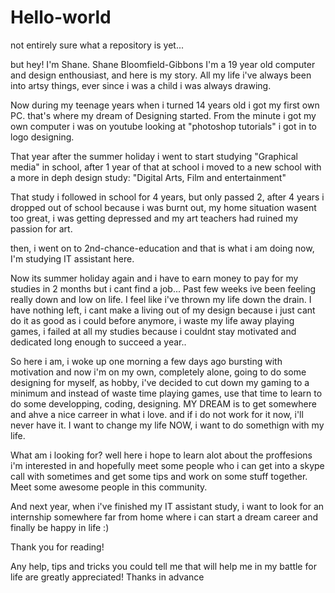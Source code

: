 # Hello-world
not entirely sure what a repository is yet...

but hey! 
I'm Shane.
Shane Bloomfield-Gibbons
I'm a 19 year old computer and design enthousiast, and here is my story.
All my life i've always been into artsy things, ever since i was a child i was always drawing.

Now during my teenage years when i turned 14 years old i got my first own PC. that's where my dream of Designing started.
From the minute i got my own computer i was on youtube looking at "photoshop tutorials" i got in to logo designing.

That year after the summer holiday i went to start studying "Graphical media" in school, after 1 year of that at school
i moved to a new school with a more in deph design study: "Digital Arts, Film and entertainment" 

That study i followed in school for 4 years, but only passed 2, after 4 years i dropped out of school because
i was burnt out, my home situation wasent too great, i was getting depressed and my art teachers had ruined my passion for art.

then, i went on to 2nd-chance-education and that is what i am doing now, I'm studying IT assistant here.

Now its summer holiday again and i have to earn money to pay for my studies in 2 months but i cant find a job...
Past few weeks ive been feeling really down and low on life. I feel like i've thrown my life down the drain.
I have nothing left, i cant make a living out of my design because i just cant do it as good as i could before anymore,
i waste my life away playing games, i failed at all my studies because i couldnt stay motivated and dedicated long enough
to succeed a year.. 


So here i am, i woke up one morning a few days ago bursting with motivation and now i'm on my own, completely alone, going to do some designing for myself, as hobby, i've decided to cut down my gaming to a minimum and instead of waste time playing games, use that time to learn to do some developping, coding, designing. MY DREAM is to get somewhere and ahve a nice carreer in what i love. and if i do not work for it now, i'll never have it. I want to change my life NOW, i want to do somethign with my life.


What am i looking for? well here i hope to learn alot about the proffesions i'm interested in and hopefully meet some people who i can get into a skype call with sometimes and get some tips and work on some stuff together. Meet some awesome people in this community.

And next year, when i've finished my IT assistant study, i want to look for an internship somewhere far from home where i can start a dream career and finally be happy in life :)

Thank you for reading!

Any help, tips and tricks you could tell me that will help me in my battle for life are greatly appreciated! 
Thanks in advance
